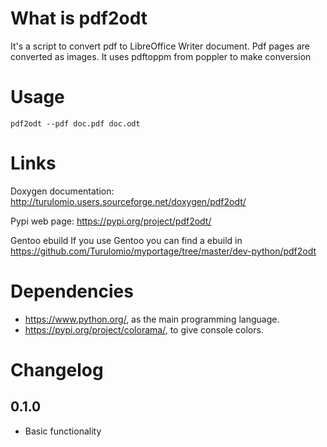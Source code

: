 What is pdf2odt
===============

It's a script to convert pdf to LibreOffice Writer document. Pdf pages are converted as images. It uses pdftoppm from poppler to make conversion

Usage
=====

`pdf2odt --pdf doc.pdf doc.odt`

Links
=====

Doxygen documentation:
    http://turulomio.users.sourceforge.net/doxygen/pdf2odt/

Pypi web page:
    https://pypi.org/project/pdf2odt/

Gentoo ebuild
    If you use Gentoo you can find a ebuild in https://github.com/Turulomio/myportage/tree/master/dev-python/pdf2odt

Dependencies
============
* https://www.python.org/, as the main programming language.
* https://pypi.org/project/colorama/, to give console colors.

Changelog
=========
0.1.0
-----
  * Basic functionality
